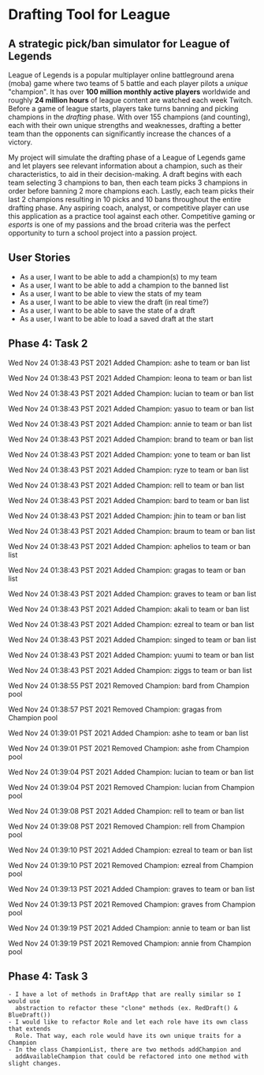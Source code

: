 # Drafting Tool for League

## A strategic pick/ban simulator for League of Legends

League of Legends is a popular multiplayer online battleground arena (moba) game where two teams of 5 battle and each player pilots a *unique* "champion". It has over **100 million monthly active players** worldwide and roughly **24 million hours** of league content are watched each week Twitch. Before a game of league starts, players take turns banning and picking champions in the *drafting* phase. With over 155 champions (and counting), each with their own unique strengths and weaknesses, drafting a better team than the opponents can significantly increase the chances of a victory.

My project will simulate the drafting phase of a League of Legends game and let players see relevant information about a champion, such as their characteristics, to aid  in their decision-making. A draft begins with each team selecting 3 champions to ban, then each team picks 3 champions in order before banning 2 more champions each. Lastly, each team picks their last 2 champions resulting in 10 picks and 10 bans throughout the entire drafting phase. Any aspiring coach, analyst, or competitive player can use this application as a practice tool against each other. Competitive gaming or *esports* is one of my passions and the broad criteria was the perfect opportunity to turn a school project into a passion project.


## User Stories

- As a user, I want to be able to add a champion(s) to my team
- As a user, I want to be able to add a champion to the banned list
- As a user, I want to be able to view the stats of my team
- As a user, I want to be able to view the draft (in real time?)
- As a user, I want to be able to save the state of a draft
- As a user, I want to be able to load a saved draft at the start

## Phase 4: Task 2
Wed Nov 24 01:38:43 PST 2021
Added Champion: ashe to team or ban list


Wed Nov 24 01:38:43 PST 2021
Added Champion: leona to team or ban list


Wed Nov 24 01:38:43 PST 2021
Added Champion: lucian to team or ban list


Wed Nov 24 01:38:43 PST 2021
Added Champion: yasuo to team or ban list


Wed Nov 24 01:38:43 PST 2021
Added Champion: annie to team or ban list


Wed Nov 24 01:38:43 PST 2021
Added Champion: brand to team or ban list


Wed Nov 24 01:38:43 PST 2021
Added Champion: yone to team or ban list


Wed Nov 24 01:38:43 PST 2021
Added Champion: ryze to team or ban list


Wed Nov 24 01:38:43 PST 2021
Added Champion: rell to team or ban list


Wed Nov 24 01:38:43 PST 2021
Added Champion: bard to team or ban list


Wed Nov 24 01:38:43 PST 2021
Added Champion: jhin to team or ban list


Wed Nov 24 01:38:43 PST 2021
Added Champion: braum to team or ban list


Wed Nov 24 01:38:43 PST 2021
Added Champion: aphelios to team or ban list


Wed Nov 24 01:38:43 PST 2021
Added Champion: gragas to team or ban list


Wed Nov 24 01:38:43 PST 2021
Added Champion: graves to team or ban list


Wed Nov 24 01:38:43 PST 2021
Added Champion: akali to team or ban list


Wed Nov 24 01:38:43 PST 2021
Added Champion: ezreal to team or ban list


Wed Nov 24 01:38:43 PST 2021
Added Champion: singed to team or ban list


Wed Nov 24 01:38:43 PST 2021
Added Champion: yuumi to team or ban list


Wed Nov 24 01:38:43 PST 2021
Added Champion: ziggs to team or ban list


Wed Nov 24 01:38:55 PST 2021
Removed Champion: bard from Champion pool


Wed Nov 24 01:38:57 PST 2021
Removed Champion: gragas from Champion pool


Wed Nov 24 01:39:01 PST 2021
Added Champion: ashe to team or ban list


Wed Nov 24 01:39:01 PST 2021
Removed Champion: ashe from Champion pool


Wed Nov 24 01:39:04 PST 2021
Added Champion: lucian to team or ban list


Wed Nov 24 01:39:04 PST 2021
Removed Champion: lucian from Champion pool


Wed Nov 24 01:39:08 PST 2021
Added Champion: rell to team or ban list


Wed Nov 24 01:39:08 PST 2021
Removed Champion: rell from Champion pool


Wed Nov 24 01:39:10 PST 2021
Added Champion: ezreal to team or ban list


Wed Nov 24 01:39:10 PST 2021
Removed Champion: ezreal from Champion pool


Wed Nov 24 01:39:13 PST 2021
Added Champion: graves to team or ban list


Wed Nov 24 01:39:13 PST 2021
Removed Champion: graves from Champion pool


Wed Nov 24 01:39:19 PST 2021
Added Champion: annie to team or ban list


Wed Nov 24 01:39:19 PST 2021
Removed Champion: annie from Champion pool

## Phase 4: Task 3
    - I have a lot of methods in DraftApp that are really similar so I would use
      abstraction to refactor these "clone" methods (ex. RedDraft() & BlueDraft())
    - I would like to refactor Role and let each role have its own class that extends
      Role. That way, each role would have its own unique traits for a Champion
    - In the class ChampionList, there are two methods addChampion and 
      addAvailableChampion that could be refactored into one method with slight changes.